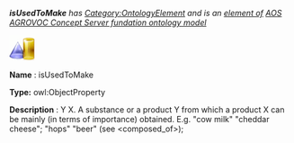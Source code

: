 ___isUsedToMake__ 
 has
 [Category:OntologyElement](../../Category/OntologyElement "Category:OntologyElement") 
 and is an
 [element of](../../Property/ElementOf "Property:ElementOf") 
[AOS AGROVOC Concept Server fundation ontology model](../../Submissions/AOS_AGROVOC_Concept_Server_fundation_ontology_model "Submissions:AOS AGROVOC Concept Server fundation ontology model")_




  





[![ObjectProperty](../images/thumb/c/c3/ObjectProperty.gif/45px-ObjectProperty.gif)](../../Image/ObjectProperty.gif "ObjectProperty")


__Name__ 
 : isUsedToMake
 



__Type:__ 
 owl:ObjectProperty
 



__Description__ 
 : Y <is used to make> X. A substance or a product Y from which a product X can be mainly (in terms of importance) obtained. E.g. "cow milk" <is used to make> "cheddar cheese"; "hops" <is used to make> "beer" (see <composed\_of>);